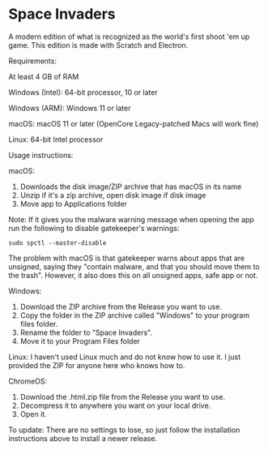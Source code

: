 # Space Invaders
A modern edition of what is recognized as the world's first shoot 'em up game. This edition is made with Scratch and Electron.

Requirements:

At least 4 GB of RAM

Windows (Intel): 64-bit processor, 10 or later

Windows (ARM): Windows 11 or later

macOS: macOS 11 or later (OpenCore Legacy-patched Macs will work fine)

Linux: 64-bit Intel processor

Usage instructions:

macOS:
1. Downloads the disk image/ZIP archive that has macOS in its name
2. Unzip if it's a zip archive, open disk image if disk image
3. Move app to Applications folder

Note: If it gives you the malware warning message when opening the app run the following to disable gatekeeper's warnings:
```
sudo spctl --master-disable
```
The problem with macOS is that gatekeeper warns about apps that are unsigned, saying they "contain malware, and that you should move them to the trash". However, it also does this on all unsigned apps, safe app or not.

Windows:

1. Download the ZIP archive from the Release you want to use.
2. Copy the folder in the ZIP archive called "Windows" to your program files folder.
3. Rename the folder to "Space Invaders".
4. Move it to your Program Files folder

Linux: I haven't used Linux much and do not know how to use it. I just provided the ZIP for anyone here who knows how to.

ChromeOS:

1. Download the .html.zip file from the Release you want to use.
2. Decompress it to anywhere you want on your local drive.
3. Open it.

To update: There are no settings to lose, so just follow the installation instructions above to install a newer release.
